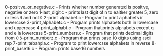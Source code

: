 0-positive_or_negative.c - Prints whether number generated is positive, negative or zero
1-last_digit.c - prints last digit of n to eaither greater 5, zero or less 6 and not 0
2-print_alphabet.c - Program to print alphabets in lowercase
3-print_alphabets.c - Program prints alphabets both in lowercase and uppercase
4-print_alphabt.c - Program that prints alphabets except q and e in lowercase
5-print_numbers.c - Program that prints decimal digits from 0
6-print_numberz.c - Program that prints base 10 digits using ascii rep
7-print_tebahpla.c - Program to print lowercase alphabets in reverse
8-print_base16.c - Program: prints base 16 numbers
